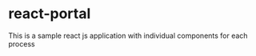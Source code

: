 # react-portal

This is a sample react js application with individual components for each process



